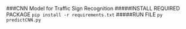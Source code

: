 ###CNN Model for Traffic Sign Recognition 
#####INSTALL REQUIRED PACKAGE
`pip install -r requirements.txt`
#####RUN FILE
`py predictCNN.py`